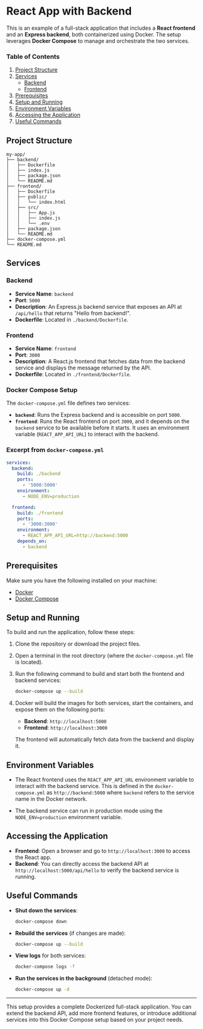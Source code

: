 # React App with Backend

This is an example of a full-stack application that includes a **React frontend** and an **Express backend**, both containerized using Docker. The setup leverages **Docker Compose** to manage and orchestrate the two services.

### Table of Contents
1. [Project Structure](#project-structure)
2. [Services](#services)
   - [Backend](#backend)
   - [Frontend](#frontend)
3. [Prerequisites](#prerequisites)
4. [Setup and Running](#setup-and-running)
5. [Environment Variables](#environment-variables)
6. [Accessing the Application](#accessing-the-application)
7. [Useful Commands](#useful-commands)

## Project Structure

```
my-app/
├── backend/
│   ├── Dockerfile
│   ├── index.js
│   ├── package.json
│   └── README.md
├── frontend/
│   ├── Dockerfile
│   ├── public/
│   │   └── index.html
│   ├── src/
│   │   ├── App.js
│   │   ├── index.js
│   │   └── .env
│   ├── package.json
│   └── README.md
├── docker-compose.yml
└── README.md
```

## Services

### Backend
- **Service Name**: `backend`
- **Port**: `5000`
- **Description**: An Express.js backend service that exposes an API at `/api/hello` that returns "Hello from backend!".
- **Dockerfile**: Located in `./backend/Dockerfile`.

### Frontend
- **Service Name**: `frontend`
- **Port**: `3000`
- **Description**: A React.js frontend that fetches data from the backend service and displays the message returned by the API.
- **Dockerfile**: Located in `./frontend/Dockerfile`.

### Docker Compose Setup

The `docker-compose.yml` file defines two services:

- **`backend`**: Runs the Express backend and is accessible on port `5000`.
- **`frontend`**: Runs the React frontend on port `3000`, and it depends on the `backend` service to be available before it starts. It uses an environment variable (`REACT_APP_API_URL`) to interact with the backend.

### Excerpt from `docker-compose.yml`
```yaml
services:
  backend:
    build: ./backend
    ports:
      - '5000:5000'
    environment:
      - NODE_ENV=production

  frontend:
    build: ./frontend
    ports:
      - '3000:3000'
    environment:
      - REACT_APP_API_URL=http://backend:5000
    depends_on:
      - backend
```

## Prerequisites
Make sure you have the following installed on your machine:
- [Docker](https://www.docker.com/)
- [Docker Compose](https://docs.docker.com/compose/)

## Setup and Running

To build and run the application, follow these steps:

1. Clone the repository or download the project files.
2. Open a terminal in the root directory (where the `docker-compose.yml` file is located).
3. Run the following command to build and start both the frontend and backend services:

   ```bash
   docker-compose up --build
   ```

4. Docker will build the images for both services, start the containers, and expose them on the following ports:
   - **Backend**: `http://localhost:5000`
   - **Frontend**: `http://localhost:3000`

   The frontend will automatically fetch data from the backend and display it.

## Environment Variables

- The React frontend uses the `REACT_APP_API_URL` environment variable to interact with the backend service. This is defined in the `docker-compose.yml` as `http://backend:5000` where `backend` refers to the service name in the Docker network.
  
- The backend service can run in production mode using the `NODE_ENV=production` environment variable.

## Accessing the Application

- **Frontend**: Open a browser and go to `http://localhost:3000` to access the React app.
- **Backend**: You can directly access the backend API at `http://localhost:5000/api/hello` to verify the backend service is running.

## Useful Commands

- **Shut down the services**:
  ```bash
  docker-compose down
  ```

- **Rebuild the services** (if changes are made):
  ```bash
  docker-compose up --build
  ```

- **View logs** for both services:
  ```bash
  docker-compose logs -f
  ```

- **Run the services in the background** (detached mode):
  ```bash
  docker-compose up -d
  ```

---

This setup provides a complete Dockerized full-stack application. You can extend the backend API, add more frontend features, or introduce additional services into this Docker Compose setup based on your project needs.

